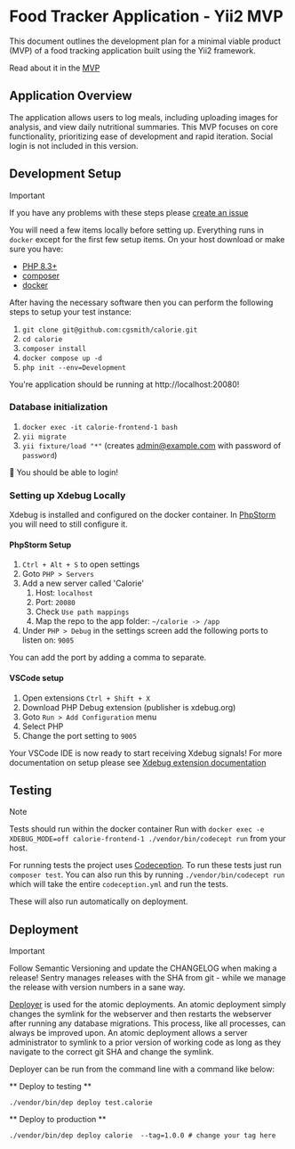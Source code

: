 # Food Tracker Application - Yii2 MVP

This document outlines the development plan for a minimal viable product (MVP) of a food tracking application built
using the Yii2 framework.

Read about it in the [MVP](mvp.md)

## Application Overview

The application allows users to log meals, including uploading images for analysis, and view daily nutritional
summaries. This MVP focuses on core functionality, prioritizing ease of development and rapid iteration. Social login is
not included in this version.

## Development Setup

> [!IMPORTANT]
> If you have any problems with these steps please [create an issue](../../issues/new)

You will need a few items locally before setting up. Everything runs in `docker` except for the first few setup items.
On your host download or make sure you have:

* [PHP 8.3+](https://www.php.net)
* [composer](https://getcomposer.org/)
* [docker](https://docs.docker.com/desktop/)

After having the necessary software then you can perform the following steps to setup your test instance:

1. `git clone git@github.com:cgsmith/calorie.git`
2. `cd calorie`
3. `composer install`
4. `docker compose up -d`
5. `php init --env=Development`

You're application should be running at http://localhost:20080!

### Database initialization

1. `docker exec -it calorie-frontend-1 bash`
2. `yii migrate`
3. `yii fixture/load "*"` (creates admin@example.com with password of `password`)

🎉 You should be able to login!

### Setting up Xdebug Locally

Xdebug is installed and configured on the docker container.
In [PhpStorm](https://www.jetbrains.com/help/phpstorm/configuring-xdebug.html#integrationWithProduct) you will need
to still configure it.

#### PhpStorm Setup

1. `Ctrl + Alt + S` to open settings
2. Goto `PHP > Servers`
3. Add a new server called 'Calorie'
    1. Host: `localhost`
    2. Port: `20080`
    3. Check `Use path mappings`
    4. Map the repo to the app folder: `~/calorie -> /app`
4. Under `PHP > Debug` in the settings screen add the following ports to listen on: `9005`

You can add the port by adding a comma to separate.

#### VSCode setup

1. Open extensions `Ctrl + Shift + X`
2. Download PHP Debug extension (publisher is xdebug.org)
3. Goto `Run > Add Configuration` menu
4. Select PHP
5. Change the port setting to `9005`

Your VSCode IDE is now ready to start receiving Xdebug signals! For more documentation on setup please
see [Xdebug extension documentation](https://github.com/xdebug/vscode-php-debug)

## Testing

> [!NOTE]
> Tests should run within the docker container
> Run with `docker exec -e XDEBUG_MODE=off calorie-frontend-1 ./vendor/bin/codecept run` from your
> host.

For running tests the project uses [Codeception](https://codeception.com). To run these tests just run `composer test`.
You can also run this by running `./vendor/bin/codecept run` which will take the entire `codeception.yml` and run the
tests.

These will also run automatically on deployment.

## Deployment

> [!IMPORTANT]
> Follow Semantic Versioning and update the CHANGELOG when making a release! Sentry manages releases with the SHA
> from git - while we manage the release with version numbers in a sane way.

[Deployer](https://deployer.org) is used for the atomic deployments. An atomic deployment simply changes the symlink for
the webserver and then restarts the webserver after running any database migrations. This process, like all processes,
can always be improved upon. An atomic deployment allows a server administrator to symlink to a prior version of working
code as long as they navigate to the correct git SHA and change the symlink.

Deployer can be run from the command line with a command like below:

** Deploy to testing **

```shell
./vendor/bin/dep deploy test.calorie
```

** Deploy to production **

```shell
./vendor/bin/dep deploy calorie  --tag=1.0.0 # change your tag here
```
